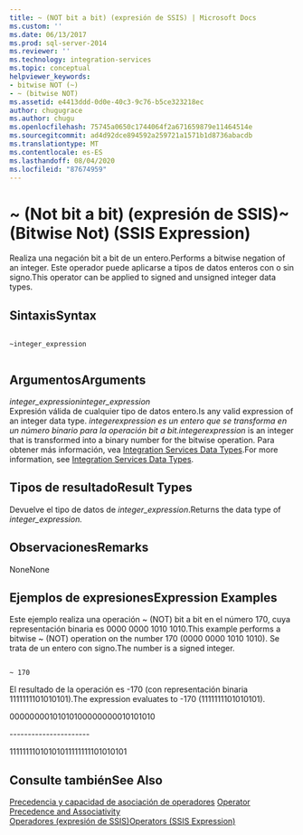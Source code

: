```yaml
---
title: ~ (NOT bit a bit) (expresión de SSIS) | Microsoft Docs
ms.custom: ''
ms.date: 06/13/2017
ms.prod: sql-server-2014
ms.reviewer: ''
ms.technology: integration-services
ms.topic: conceptual
helpviewer_keywords:
- bitwise NOT (~)
- ~ (bitwise NOT)
ms.assetid: e4413ddd-0d0e-40c3-9c76-b5ce323218ec
author: chugugrace
ms.author: chugu
ms.openlocfilehash: 75745a0650c1744064f2a671659879e11464514e
ms.sourcegitcommit: ad4d92dce894592a259721a1571b1d8736abacdb
ms.translationtype: MT
ms.contentlocale: es-ES
ms.lasthandoff: 08/04/2020
ms.locfileid: "87674959"
---
```

# <a name="-bitwise-not-ssis-expression"></a><span data-ttu-id="e75a5-102">~ (Not bit a bit) (expresión de SSIS)</span><span class="sxs-lookup"><span data-stu-id="e75a5-102">~ (Bitwise Not) (SSIS Expression)</span></span>
  <span data-ttu-id="e75a5-103">Realiza una negación bit a bit de un entero.</span><span class="sxs-lookup"><span data-stu-id="e75a5-103">Performs a bitwise negation of an integer.</span></span> <span data-ttu-id="e75a5-104">Este operador puede aplicarse a tipos de datos enteros con o sin signo.</span><span class="sxs-lookup"><span data-stu-id="e75a5-104">This operator can be applied to signed and unsigned integer data types.</span></span>  
  
## <a name="syntax"></a><span data-ttu-id="e75a5-105">Sintaxis</span><span class="sxs-lookup"><span data-stu-id="e75a5-105">Syntax</span></span>  
  
```  
  
~integer_expression  
  
```  
  
## <a name="arguments"></a><span data-ttu-id="e75a5-106">Argumentos</span><span class="sxs-lookup"><span data-stu-id="e75a5-106">Arguments</span></span>  
 <span data-ttu-id="e75a5-107">*integer_expression*</span><span class="sxs-lookup"><span data-stu-id="e75a5-107">*integer_expression*</span></span>  
 <span data-ttu-id="e75a5-108">Expresión válida de cualquier tipo de datos entero.</span><span class="sxs-lookup"><span data-stu-id="e75a5-108">Is any valid expression of an integer data type.</span></span> <span data-ttu-id="e75a5-109">*integer*_*expression* es un entero que se transforma en un número binario para la operación bit a bit.</span><span class="sxs-lookup"><span data-stu-id="e75a5-109">*integer*_*expression* is an integer that is transformed into a binary number for the bitwise operation.</span></span> <span data-ttu-id="e75a5-110">Para obtener más información, vea [Integration Services Data Types](../data-flow/integration-services-data-types.md).</span><span class="sxs-lookup"><span data-stu-id="e75a5-110">For more information, see [Integration Services Data Types](../data-flow/integration-services-data-types.md).</span></span>  
  
## <a name="result-types"></a><span data-ttu-id="e75a5-111">Tipos de resultado</span><span class="sxs-lookup"><span data-stu-id="e75a5-111">Result Types</span></span>  
 <span data-ttu-id="e75a5-112">Devuelve el tipo de datos de *integer_expression*.</span><span class="sxs-lookup"><span data-stu-id="e75a5-112">Returns the data type of *integer_expression.*</span></span>  
  
## <a name="remarks"></a><span data-ttu-id="e75a5-113">Observaciones</span><span class="sxs-lookup"><span data-stu-id="e75a5-113">Remarks</span></span>  
 <span data-ttu-id="e75a5-114">None</span><span class="sxs-lookup"><span data-stu-id="e75a5-114">None</span></span>  
  
## <a name="expression-examples"></a><span data-ttu-id="e75a5-115">Ejemplos de expresiones</span><span class="sxs-lookup"><span data-stu-id="e75a5-115">Expression Examples</span></span>  
 <span data-ttu-id="e75a5-116">Este ejemplo realiza una operación ~ (NOT) bit a bit en el número 170, cuya representación binaria es 0000 0000 1010 1010.</span><span class="sxs-lookup"><span data-stu-id="e75a5-116">This example performs a bitwise ~ (NOT) operation on the number 170 (0000 0000 1010 1010).</span></span> <span data-ttu-id="e75a5-117">Se trata de un entero con signo.</span><span class="sxs-lookup"><span data-stu-id="e75a5-117">The number is a signed integer.</span></span>  
  
```  
  
~ 170  
```  
  
 <span data-ttu-id="e75a5-118">El resultado de la operación es -170 (con representación binaria 1111111101010101).</span><span class="sxs-lookup"><span data-stu-id="e75a5-118">The expression evaluates to -170 (1111111101010101).</span></span>  
  
 <span data-ttu-id="e75a5-119">0000000010101010</span><span class="sxs-lookup"><span data-stu-id="e75a5-119">0000000010101010</span></span>  
  
 ---------------------\-  
  
 <span data-ttu-id="e75a5-120">1111111101010101</span><span class="sxs-lookup"><span data-stu-id="e75a5-120">1111111101010101</span></span>  
  
## <a name="see-also"></a><span data-ttu-id="e75a5-121">Consulte también</span><span class="sxs-lookup"><span data-stu-id="e75a5-121">See Also</span></span>  
 <span data-ttu-id="e75a5-122">[Precedencia y capacidad de asociación de operadores](operator-precedence-and-associativity.md) </span><span class="sxs-lookup"><span data-stu-id="e75a5-122">[Operator Precedence and Associativity](operator-precedence-and-associativity.md) </span></span>  
 [<span data-ttu-id="e75a5-123">Operadores &#40;expresión de SSIS&#41;</span><span class="sxs-lookup"><span data-stu-id="e75a5-123">Operators &#40;SSIS Expression&#41;</span></span>](operators-ssis-expression.md)  
  
  
